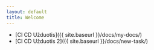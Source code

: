 ```yaml
---
layout: default
title: Welcome
---
```


- [CI CD Užduotis]({{ site.baseurl }}/docs/my-docs/)
- [CI CD Užduotis 2]({{ site.baseurl }}/docs/new-task/)
